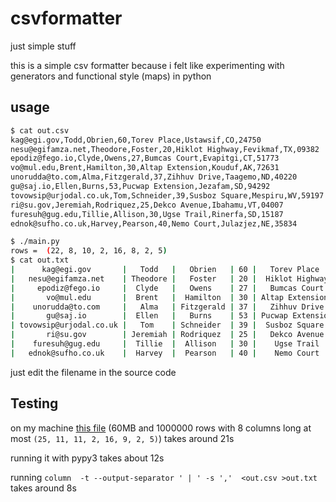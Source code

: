# csvformatter
just simple stuff

this is a simple csv formatter because i felt like experimenting with generators and functional style (maps) in python

## usage

```bash
$ cat out.csv
kag@egi.gov,Todd,Obrien,60,Torev Place,Ustawsif,CO,24750
nesu@egifamza.net,Theodore,Foster,20,Hiklot Highway,Fevikmaf,TX,09382
epodiz@fego.io,Clyde,Owens,27,Bumcas Court,Evapitgi,CT,51773
vo@mul.edu,Brent,Hamilton,30,Altap Extension,Kouduf,AK,72631
unorudda@to.com,Alma,Fitzgerald,37,Zihhuv Drive,Taagemo,ND,40220
gu@saj.io,Ellen,Burns,53,Pucwap Extension,Jezafam,SD,94292
tovowsip@urjodal.co.uk,Tom,Schneider,39,Susboz Square,Mespiru,WV,59197
ri@su.gov,Jeremiah,Rodriquez,25,Dekco Avenue,Ibahamu,VT,04007
furesuh@gug.edu,Tillie,Allison,30,Ugse Trail,Rinerfa,SD,15187
ednok@sufho.co.uk,Harvey,Pearson,40,Nemo Court,Julazjez,NE,35834
```

```bash
$ ./main.py
rows =  (22, 8, 10, 2, 16, 8, 2, 5)
$ cat out.txt
|      kag@egi.gov       |   Todd   |   Obrien   | 60 |   Torev Place    | Ustawsif | CO | 24750 |
|   nesu@egifamza.net    | Theodore |   Foster   | 20 |  Hiklot Highway  | Fevikmaf | TX | 09382 |
|     epodiz@fego.io     |  Clyde   |   Owens    | 27 |   Bumcas Court   | Evapitgi | CT | 51773 |
|       vo@mul.edu       |  Brent   |  Hamilton  | 30 | Altap Extension  |  Kouduf  | AK | 72631 |
|    unorudda@to.com     |   Alma   | Fitzgerald | 37 |   Zihhuv Drive   | Taagemo  | ND | 40220 |
|       gu@saj.io        |  Ellen   |   Burns    | 53 | Pucwap Extension | Jezafam  | SD | 94292 |
| tovowsip@urjodal.co.uk |   Tom    | Schneider  | 39 |  Susboz Square   | Mespiru  | WV | 59197 |
|       ri@su.gov        | Jeremiah | Rodriquez  | 25 |   Dekco Avenue   | Ibahamu  | VT | 04007 |
|    furesuh@gug.edu     |  Tillie  |  Allison   | 30 |    Ugse Trail    | Rinerfa  | SD | 15187 |
|   ednok@sufho.co.uk    |  Harvey  |  Pearson   | 40 |    Nemo Court    | Julazjez | NE | 35834 |
```

just edit the filename in the source code

## Testing
on my machine [this file](https://github.com/mabbamOG/csvformatter/releases/download/1.0/test.7z) (60MB and 1000000 rows with 8 columns long at most `(25, 11, 11, 2, 16, 9, 2, 5)`) takes around 21s 

running it with pypy3 takes about 12s

running `column  -t --output-separator ' | ' -s ','  <out.csv >out.txt` takes around 8s
